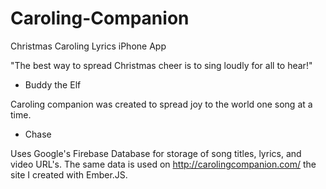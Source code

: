 # Caroling-Companion

Christmas Caroling Lyrics iPhone App

"The best way to spread Christmas cheer is to sing loudly for all to hear!"

- Buddy the Elf



Caroling companion was created to spread joy to the world one song at a time.

- Chase

Uses Google's Firebase Database for storage of song titles, lyrics, and video URL's.
The same data is used on http://carolingcompanion.com/ the site I created with Ember.JS.
